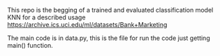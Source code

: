 This repo is the begging of a trained and evaluated classification model KNN for 
a described usage https://archive.ics.uci.edu/ml/datasets/Bank+Marketing 


The main code is in data.py, this is the file for run the code just getting main() function.
